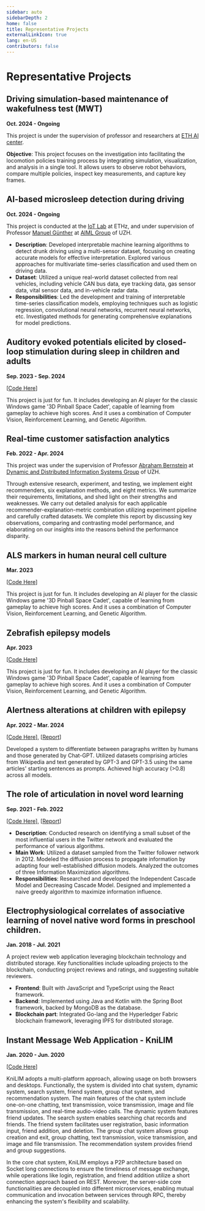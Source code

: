 ```yaml
---
sidebar: auto
sidebarDepth: 2
home: false
title: Representative Projects
externalLinkIcon: true
lang: en-US
contributors: false
---
```


# Representative Projects

## Driving simulation-based maintenance of wakefulness test (MWT)

**Oct. 2024 - Ongoing**

<!-- <ProjectDetail image="/projects/anymal-large.png" hideBorder=true> -->
<ProjectDetail image="/projects/anymal.gif" hideBorder=true> 
</ProjectDetail>


This project is under the supervision of professor and researchers at [ETH AI center](https://ai.ethz.ch/). 

 <!-- - **Description**: This project focuses on the investigation into facilitating the locomotion policies training process by integrating simulation, visualization, and analysis in a single tool. -->
 <!-- - **Main Work**: Conduct in-depth research on the Dynamics Explorer system and other relevant visualization techniques. Integrate state-of-the-art quadrupedal locomotion learning algorithms, leveraging platforms such as Isaac Gym and RaiSim for simulation and experimentation. -->

**Objective**: This project focuses on the investigation into facilitating the locomotion policies training process by integrating simulation, visualization, and analysis in a single tool. It allows users to observe robot behaviors, compare multiple policies, inspect key measurements, and capture key frames.

<!-- **Contributions**:
- Algorithm Research & Integration: Researched and implemented state-of-the-art locomotion learning algorithms. This step included reviewing the latest methodologies, identifying best practices, and customizing them for quadrupedal robots.
- Simulation Platform: Employed RaiSim, a physics engine, to simulate different locomotion learning scenarios and experiment with algorithm effectiveness, creating a controlled environment for testing.
- Visualization Website: Developed a web-based visualization platform to interpret the outcomes of different learning strategies, helping researchers analyze the learning behavior and adjust strategies accordingly. -->

## AI-based microsleep detection during driving 

**Oct. 2024 - Ongoing**


This project is conducted at the [IoT Lab](https://www.iot-lab.ch/projects-connectedmobility/drive/) at ETHz, and under supervision of Professor [Manuel Günther](https://www.ifi.uzh.ch/en/aiml/people/guenther.html) at [AIML Group](https://www.ifi.uzh.ch/en/aiml.html) of UZH.

- **Description**: Developed interpretable machine learning algorithms to detect drunk driving using a multi-sensor dataset, focusing on creating accurate models for effective interpretation. Explored various approaches for multivariate time-series classification and used them on driving data.
 - **Dataset**: Utilized a unique real-world dataset collected from real vehicles, including vehicle CAN bus data, eye tracking data, gas sensor data, vital sensor data, and in-vehicle radar data.
 - **Responsibilities**: Led the development and training of interpretable time-series classification models, employing techniques such as logistic regression, convolutional neural networks, recurrent neural networks, etc. Investigated methods for generating comprehensive explanations for model predictions.

## Auditory evoked potentials elicited by closed-loop stimulation during sleep in children and adults

**Sep. 2023 - Sep. 2024**

<ProjectDetail image="/projects/3dpinball.gif" hideBorder=true>

</ProjectDetail>

[[Code Here](https://github.com/linan1109/SpaceCadetPinball-AIplayer)]

This project is just for fun. It includes developing an AI player for the classic Windows game '3D Pinball Space Cadet', capable of learning from gameplay to achieve high scores. And it uses a combination of Computer Vision, Reinforcement Learning, and Genetic Algorithm.


## Real-time customer satisfaction analytics

**Feb. 2022 - Apr. 2024**

<ProjectDetail image="/projects/rose.png" hideBorder=true>
</ProjectDetail>

This project was under the supervision of Professor [Abraham Bernstein](https://www.ifi.uzh.ch/en/ddis/people/bernstein.html) at [Dynamic and Distributed Information Systems Group](https://www.ifi.uzh.ch/en/ddis.html) of UZH.

Through extensive research,  experiment, and testing, we implement eight recommenders, six explanation methods, and eight metrics. We summarize their requirements, limitations, and shed light on their strengths and weaknesses. We carry out detailed analysis for each applicable recommender-explanation-metric combination utilizing experiment pipeline and carefully crafted datasets. We complete this report by discussing key observations, comparing and contrasting model performance, and elaborating on our insights into the reasons behind the performance disparity. 

## ALS markers in human neural cell culture

**Mar. 2023**

<ProjectDetail image="/projects/3dpinball.gif" hideBorder=true>

</ProjectDetail>

[[Code Here](https://github.com/linan1109/SpaceCadetPinball-AIplayer)]

This project is just for fun. It includes developing an AI player for the classic Windows game '3D Pinball Space Cadet', capable of learning from gameplay to achieve high scores. And it uses a combination of Computer Vision, Reinforcement Learning, and Genetic Algorithm.

## Zebrafish epilepsy models

**Apr. 2023**

<ProjectDetail image="/projects/3dpinball.gif" hideBorder=true>

</ProjectDetail>

[[Code Here](https://github.com/linan1109/SpaceCadetPinball-AIplayer)]

This project is just for fun. It includes developing an AI player for the classic Windows game '3D Pinball Space Cadet', capable of learning from gameplay to achieve high scores. And it uses a combination of Computer Vision, Reinforcement Learning, and Genetic Algorithm.


## Alertness alterations at children with epilepsy

**Apr. 2022 - Mar. 2024**

[[Code Here](https://github.com/yvonne-yiqin-zhang/GPT_Generated_Text_Detection)], [[Report](https://linan1109.github.io/projects/essential_project_report.pdf)]

Developed a system to differentiate between paragraphs written by humans and those generated by Chat-GPT. Utilized datasets comprising articles from Wikipedia and text generated by GPT-3 and GPT-3.5 using the same articles' starting sentences as prompts. Achieved high accuracy (>0.8) across all models.


## The role of articulation in novel word learning

**Sep. 2021 - Feb. 2022**

<ProjectDetail image="/projects/NS_Maximization.jpg" hideBorder=true></ProjectDetail>
 
[[Code Here](https://github.com/davidguzmanp/Influence-Maximization-in-Twitter-as-a-Social-Network-Graph)], [[Report](https://linan1109.github.io/projects/NS_Maximization.pdf)]

 - **Description**: Conducted research on identifying a small subset of the most influential users in the Twitter network and evaluated the performance of various algorithms.
 - **Main Work**: Utilized a dataset sampled from the Twitter follower network in 2012. Modeled the diffusion process to propagate information by adapting four well-established diffusion models. Analyzed the outcomes of three Information Maximization algorithms.
 - **Responsibilities**: Researched and developed the Independent Cascade Model and Decreasing Cascade Model. Designed and implemented a naive greedy algorithm to maximize information influence.


## Electrophysiological correlates of associative learning of novel native word forms in preschool children.

**Jan. 2018 - Jul. 2021**

A project review web application leveraging blockchain technology and distributed storage. Key functionalities include uploading projects to the blockchain, conducting project reviews and ratings, and suggesting suitable reviewers.

 - **Frontend**: Built with JavaScript and TypeScript using the React framework.
 - **Backend**: Implemented using Java and Kotlin with the Spring Boot framework, backed by MongoDB as the database.
 - **Blockchain part**: Integrated Go-lang and the Hyperledger Fabric blockchain framework, leveraging IPFS for distributed storage.
  
## Instant Message Web Application - KniLIM

**Jan. 2020 - Jun. 2020**
<ProjectDetail image="/projects/im.png" hideBorder=true>    


</ProjectDetail>

[[Code Here](https://github.com/KniLIM)]

KniLIM adopts a multi-platform approach, allowing usage on both browsers and desktops. Functionally, the system is divided into chat system, dynamic system, search system, friend system, group chat system, and recommendation system. The main features of the chat system include one-on-one chatting, text transmission, voice transmission, image and file transmission, and real-time audio-video calls. The dynamic system features friend updates. The search system enables searching chat records and friends. The friend system facilitates user registration, basic information input, friend addition, and deletion. The group chat system allows group creation and exit, group chatting, text transmission, voice transmission, and image and file transmission. The recommendation system provides friend and group suggestions.

In the core chat system, KniLIM employs a P2P architecture based on Socket long connections to ensure the timeliness of message exchange, while operations like login, registration, and friend addition utilize a short connection approach based on REST. Moreover, the server-side core functionalities are decoupled into different microservices, enabling mutual communication and invocation between services through RPC, thereby enhancing the system's flexibility and scalability.
